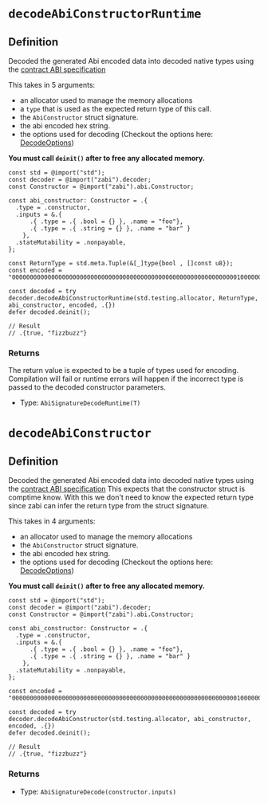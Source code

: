 # `decodeAbiConstructorRuntime`

## Definition
Decoded the generated Abi encoded data into decoded native types using the [contract ABI specification](https://docs.soliditylang.org/en/latest/abi-spec.html#json)

This takes in 5 arguments:

- an allocator used to manage the memory allocations
- a `type` that is used as the expected return type of this call.
- the `AbiConstructor` struct signature.
- the abi encoded hex string.
- the options used for decoding (Checkout the options here: [DecodeOptions](/api/abi_utils/types#decodedoptions))

**You must call `deinit()` after to free any allocated memory.**

```zig
const std = @import("std");
const decoder = @import("zabi").decoder;
const Constructor = @import("zabi").abi.Constructor;

const abi_constructor: Constructor = .{
  .type = .constructor, 
  .inputs = &.{
      .{ .type = .{ .bool = {} }, .name = "foo"}, 
      .{ .type = .{ .string = {} }, .name = "bar" } 
    },
  .stateMutability = .nonpayable,
};

const ReturnType = std.meta.Tuple(&[_]type{bool , []const u8});
const encoded = "00000000000000000000000000000000000000000000000000000000000000010000000000000000000000000000000000000000000000000000000000000040000000000000000000000000000000000000000000000000000000000000000866697a7a62757a7a000000000000000000000000000000000000000000000000"

const decoded = try decoder.decodeAbiConstructorRuntime(std.testing.allocator, ReturnType, abi_constructor, encoded, .{})
defer decoded.deinit();

// Result
// .{true, "fizzbuzz"}
```

### Returns

The return value is expected to be a tuple of types used for encoding. Compilation will fail or runtime errors will happen if the incorrect type is passed to the decoded constructor parameters.

- Type: `AbiSignatureDecodeRuntime(T)`

# `decodeAbiConstructor`

## Definition
Decoded the generated Abi encoded data into decoded native types using the [contract ABI specification](https://docs.soliditylang.org/en/latest/abi-spec.html#json)
This expects that the constructor struct is comptime know. With this we don't need to know the expected return type since zabi can infer the return type from the struct signature.

This takes in 4 arguments:

- an allocator used to manage the memory allocations
- the `AbiConstructor` struct signature.
- the abi encoded hex string.
- the options used for decoding (Checkout the options here: [DecodeOptions](/api/abi_utils/types#decodedoptions))

**You must call `deinit()` after to free any allocated memory.**

```zig
const std = @import("std");
const decoder = @import("zabi").decoder;
const Constructor = @import("zabi").abi.Constructor;

const abi_constructor: Constructor = .{
  .type = .constructor, 
  .inputs = &.{
      .{ .type = .{ .bool = {} }, .name = "foo"}, 
      .{ .type = .{ .string = {} }, .name = "bar" } 
    },
  .stateMutability = .nonpayable,
};

const encoded = "00000000000000000000000000000000000000000000000000000000000000010000000000000000000000000000000000000000000000000000000000000040000000000000000000000000000000000000000000000000000000000000000866697a7a62757a7a000000000000000000000000000000000000000000000000"

const decoded = try decoder.decodeAbiConstructor(std.testing.allocator, abi_constructor, encoded, .{})
defer decoded.deinit();

// Result
// .{true, "fizzbuzz"}
```

### Returns

- Type: `AbiSignatureDecode(constructor.inputs)`
